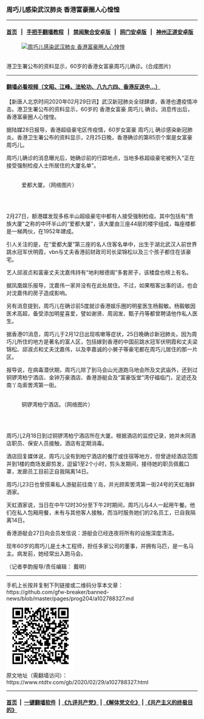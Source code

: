 ### 周巧儿感染武汉肺炎 香港富豪圈人心惶惶
------------------------

#### [首页](https://github.com/gfw-breaker/banned-news/blob/master/README.md) &nbsp;&nbsp;|&nbsp;&nbsp; [手把手翻墙教程](https://github.com/gfw-breaker/guides/wiki) &nbsp;&nbsp;|&nbsp;&nbsp; [禁闻聚合安卓版](https://github.com/gfw-breaker/bn-android) &nbsp;&nbsp;|&nbsp;&nbsp; [网门安卓版](https://github.com/oGate2/oGate) &nbsp;&nbsp;|&nbsp;&nbsp; [神州正道安卓版](https://github.com/SzzdOgate/update) 



<div><div class="featured_image">
 <a href="https://i.ntdtv.com/assets/uploads/2020/02/1bc0bae5dd0b0030e078fe24d89082c6.jpg" target="_blank">
  <figure>
   <img alt="周巧儿感染武汉肺炎 香港富豪圈人心惶惶" src="https://i.ntdtv.com/assets/uploads/2020/02/1bc0bae5dd0b0030e078fe24d89082c6-800x450.jpg"/>
  </figure><br/>
 </a>
 <span class="caption">
  港卫生署公布的资料显示，60岁的香港女富豪周巧儿确诊。(合成图片)
 </span>
</div>
</div><hr/>

#### [翻墙必看视频（文昭、江峰、法轮功、八九六四、香港反送中...）](https://github.com/gfw-breaker/banned-news/blob/master/pages/link3.md)

<div><div class="post_content" itemprop="articleBody">
 <p>
  【新唐人北京时间2020年02月29日讯】武汉新冠肺炎全球肆虐，香港也遭疫情冲击。港卫生署公布的资料显示，60岁的
  <ok href="https://www.ntdtv.com/gb/香港女富豪.htm">
   香港女富豪
  </ok>
  <ok href="https://www.ntdtv.com/gb/周巧儿.htm">
   周巧儿
  </ok>
  确诊。消息传出后，香港富豪圈人心惶惶。
 </p>
 <p>
  据陆媒28日报导，香港超级豪宅区传疫情，60岁女富豪
  <ok href="https://www.ntdtv.com/gb/周巧儿.htm">
   周巧儿
  </ok>
  确诊感染新冠肺炎。香港卫生署公布的资料显示，2月25日晚，香港确诊的第85宗个案是女富豪周巧儿。
 </p>
 <p>
  周巧儿确诊的消息曝光后，她确诊前的行踪地点，当地多栋超级豪宅被列入“正在接受强制检疫人士所居住的大厦名单”。
 </p>
 <figure class="wp-caption alignnone" id="attachment_102788350" style="width: 400px">
  <ok href="https://i.ntdtv.com/assets/uploads/2020/02/2058813_a4c93ae37684bbff60823fdca8d36bda.jpg">
   <img alt="" class="size-full wp-image-102788350" src="https://i.ntdtv.com/assets/uploads/2020/02/2058813_a4c93ae37684bbff60823fdca8d36bda.jpg"/>
  </ok>
  <br/><figcaption class="wp-caption-text">
   爱都大厦。（网络图片）
  </figcaption><br/>
 </figure><br/>
 <p>
  2月27日，额港媒发现多栋半山超级豪宅中都有人接受强制检疫。其中包括有“贵族大厦”之称的中环半山的“爱都大厦”，该大厦由三座44层的楼宇组成，每座楼都是一梯两伙，在1952年建成。
 </p>
 <p>
  引人关注的是，在“爱都大厦”第三座的名人住客名单中，出生于湖北武汉人前世界跳水冠军伏明霞，vbn与丈夫香港前财政司司长梁锦松以及三个孩子都住在该豪宅。
 </p>
 <p>
  艺人邱淑贞和富豪丈夫沈嘉伟持有“地利根德阁”多套房子，该楼盘也榜上有名。
 </p>
 <p>
  据凤凰娱乐报导，沈嘉伟一家并没有在此处居住。不过，如果租客出事的话，也会对沈嘉伟的房子造成影响。
 </p>
 <p>
  另有消息提到，周巧儿在确诊前5度就诊香港娱乐圈的明星医生杨毅敏。杨毅敏因医术高超，备受添加明星喜爱，譬如谢贤、周润发、甄子丹等都曾聘请他作私人医生。
 </p>
 <p>
  据香港01消息，周巧儿于2月12日出现咳嗽等症状，25日晚确诊新冠肺炎。因为周巧儿所住的地方是著名的富人区，包括嫁到香港的中国前跳水冠军伏明霞和丈夫梁锦松、邱淑贞和丈夫沈嘉伟，以及李嘉诚的小舅子等豪宅都在周巧儿居住的那一片区。
 </p>
 <p>
  报导说，在病毒潜伏期，周巧儿除了到马会山光道跑马地会所及文武庙外，还到过铜锣湾柏宁酒店、金钟万豪酒店、香港游艇会及“富豪饭堂”湾仔福临门，足迹还及南丫岛索罟湾第一街。
 </p>
 <figure class="wp-caption alignnone" id="attachment_102788353" style="width: 400px">
  <ok href="https://i.ntdtv.com/assets/uploads/2020/02/1432718638-281219366_wn.jpg">
   <img alt="" class="size-full wp-image-102788353" src="https://i.ntdtv.com/assets/uploads/2020/02/1432718638-281219366_wn.jpg"/>
  </ok>
  <br/><figcaption class="wp-caption-text">
   铜锣湾柏宁酒店。（网络图片）
  </figcaption><br/>
 </figure><br/>
 <p>
  周巧儿2月18日到过铜锣湾柏宁酒店所在大厦。根据酒店的监控记录，她并未同酒店职员、保安人员接触，酒店有定期消毒。
 </p>
 <p>
  酒店回复媒体说，周巧儿没有到柏宁酒店的餐厅或住宿等地方，但曾途经酒店范围并到1楼的商场发廊剪发，逗留1至2个小时，剪头发期间，接待她的职员佩戴口罩，发廊员工目前正自我隔离14日。
 </p>
 <p>
  周巧儿23日也曾搭乘私人游艇前往南丫岛，并光顾索罟湾第一街24号的天虹海鲜酒家。
 </p>
 <p>
  天虹酒家说，当日在中午12时30分至下午2时期间，周巧儿与4人一起用午餐。他们在私人包厢用餐，未有与其他客人接触，而当时服务她们的2名员工，已自我隔离14日。
 </p>
 <p>
  香港游艇会27日向会员发信说：游艇会已经连夜将所有的设施深度清洁。
 </p>
 <p>
  现年60岁的周巧儿是土木工程师，担任多家公司的董事，并拥有马匹，是一名马主。病发前，她经常出入跑马会。
 </p>
 <p>
  （记者李韵报导/责任编辑： 戴明）
 </p>
 <div class="single_ad">
 </div>
</div>
</div>
<hr/>
手机上长按并复制下列链接或二维码分享本文章：<br/>
https://github.com/gfw-breaker/banned-news/blob/master/pages/prog204/a102788327.md <br/>
<a href='https://github.com/gfw-breaker/banned-news/blob/master/pages/prog204/a102788327.md'><img src='https://github.com/gfw-breaker/banned-news/blob/master/pages/prog204/a102788327.md.png'/></a> <br/>
原文地址（需翻墙访问）：https://www.ntdtv.com/gb/2020/02/29/a102788327.html


------------------------
#### [首页](https://github.com/gfw-breaker/banned-news/blob/master/README.md) &nbsp;|&nbsp; [一键翻墙软件](https://github.com/gfw-breaker/nogfw/blob/master/README.md) &nbsp;| [《九评共产党》](https://github.com/gfw-breaker/9ping.md/blob/master/README.md#九评之一评共产党是什么) | [《解体党文化》](https://github.com/gfw-breaker/jtdwh.md/blob/master/README.md) | [《共产主义的终极目的》](https://github.com/gfw-breaker/gczydzjmd.md/blob/master/README.md)


<img src='http://gfw-breaker.win/banned-news/pages/prog204/a102788327.md' width='0px' height='0px'/>